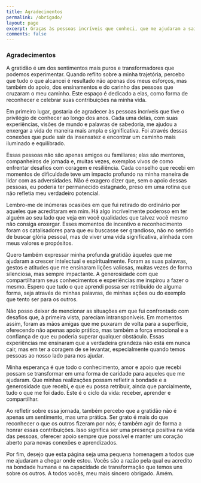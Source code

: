 ```yaml
---
title: Agradecimentos
permalink: /obrigado/
layout: page
excerpt: Graças às pessoas incríveis que conheci, que me ajudaram a sair da insensatez, me conectando com outras pessoas boas, me dando conselhos quando estou em situações difíceis, me tirando do ordinário para ser grandioso.
comments: false
---
```


### Agradecimentos

A gratidão é um dos sentimentos mais puros e transformadores que podemos experimentar. Quando reflito sobre a minha trajetória, percebo que tudo o que alcancei é resultado não apenas dos meus esforços, mas também do apoio, dos ensinamentos e do carinho das pessoas que cruzaram o meu caminho. Este espaço é dedicado a elas, como forma de reconhecer e celebrar suas contribuições na minha vida.

Em primeiro lugar, gostaria de agradecer às pessoas incríveis que tive o privilégio de conhecer ao longo dos anos. Cada uma delas, com suas experiências, visões de mundo e palavras de sabedoria, me ajudou a enxergar a vida de maneira mais ampla e significativa. Foi através dessas conexões que pude sair da insensatez e encontrar um caminho mais iluminado e equilibrado.

Essas pessoas não são apenas amigos ou familiares; elas são mentores, companheiros de jornada e, muitas vezes, exemplos vivos de como enfrentar desafios com coragem e resiliência. Cada conselho que recebi em momentos de dificuldade teve um impacto profundo na minha maneira de lidar com as adversidades. Não é exagero dizer que, sem o apoio dessas pessoas, eu poderia ter permanecido estagnado, preso em uma rotina que não refletia meu verdadeiro potencial.

Lembro-me de inúmeras ocasiões em que fui retirado do ordinário por aqueles que acreditaram em mim. Há algo incrívelmente poderoso em ter alguém ao seu lado que veja em você qualidades que talvez você mesmo não consiga enxergar. Esses momentos de incentivo e reconhecimento foram os catalisadores para que eu buscasse ser grandioso, não no sentido de buscar glória pessoal, mas de viver uma vida significativa, alinhada com meus valores e propósitos.

Quero também expressar minha profunda gratidão àqueles que me ajudaram a crescer intelectual e espiritualmente. Foram as suas palavras, gestos e atitudes que me ensinaram lições valiosas, muitas vezes de forma silenciosa, mas sempre impactante. A generosidade com que compartilharam seus conhecimentos e experiências me inspirou a fazer o mesmo. Espero que tudo o que aprendi possa ser retribuído de alguma forma, seja através de minhas palavras, de minhas ações ou do exemplo que tento ser para os outros.

Não posso deixar de mencionar as situações em que fui confrontado com desafios que, à primeira vista, pareciam intransponíveis. Em momentos assim, foram as mãos amigas que me puxaram de volta para a superfície, oferecendo não apenas apoio prático, mas também a força emocional e a confiança de que eu poderia superar qualquer obstáculo. Essas experiências me ensinaram que a verdadeira grandeza não está em nunca cair, mas em ter a coragem de se levantar, especialmente quando temos pessoas ao nosso lado para nos ajudar.

Minha esperança é que todo o conhecimento, amor e apoio que recebi possam se transformar em uma forma de caridade para aqueles que me ajudaram. Que minhas realizações possam refletir a bondade e a generosidade que recebi, e que eu possa retribuir, ainda que parcialmente, tudo o que me foi dado. Este é o ciclo da vida: receber, aprender e compartilhar.

Ao refletir sobre essa jornada, também percebo que a gratidão não é apenas um sentimento, mas uma prática. Ser grato é mais do que reconhecer o que os outros fizeram por nós; é também agir de forma a honrar essas contribuições. Isso significa ser uma presença positiva na vida das pessoas, oferecer apoio sempre que possível e manter um coração aberto para novas conexões e aprendizados.

Por fim, desejo que esta página seja uma pequena homenagem a todos que me ajudaram a chegar onde estou. Vocês são a razão pela qual eu acredito na bondade humana e na capacidade de transformação que temos uns sobre os outros. A todos vocês, meu mais sincero obrigado. Amém.

